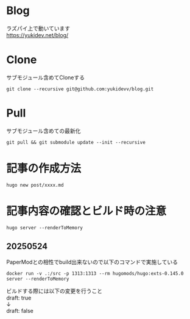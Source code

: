 # Blog
ラズパイ上で動いています  
https://yukidev.net/blog/

# Clone
サブモジュール含めてCloneする
```
git clone --recursive git@github.com:yukidevv/blog.git
```

# Pull
サブモジュール含めての最新化
```
git pull && git submodule update --init --recursive
```

# 記事の作成方法
```
hugo new post/xxxx.md
```

# 記事内容の確認とビルド時の注意

```
hugo server --renderToMemory
```

## 20250524
PaperModとの相性でbuild出来ないので以下のコマンドで実施している  
```
docker run -v .:/src -p 1313:1313 --rm hugomods/hugo:exts-0.145.0 server --renderToMemory
```
ビルドする際には以下の変更を行うこと<br>
draft: true<br>
↓<br>
draft: false

